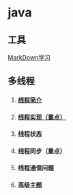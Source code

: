 # java

## 工具

 [MarkDown学习](https://github.com/JianboMin/hello-word/blob/main/study/WorkDown.md)


## 多线程

1. #### [线程简介](https://github.com/JianboMin/hello-word/blob/main/java/阶段一/多线程/线程简介.md)

2. #### [线程实现（重点）](https://github.com/JianboMin/hello-word/blob/main/java/阶段一/多线程/线程实现（重点）.md)

3. #### 线程状态

4. #### 线程同步（重点）

5. #### 线程通信问题

6. #### 高级主题



